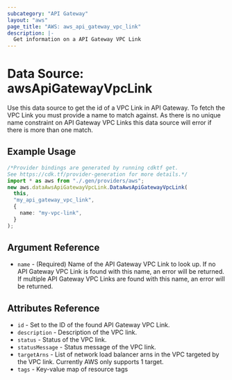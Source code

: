 ```yaml
---
subcategory: "API Gateway"
layout: "aws"
page_title: "AWS: aws_api_gateway_vpc_link"
description: |-
  Get information on a API Gateway VPC Link
---
```


# Data Source: awsApiGatewayVpcLink

Use this data source to get the id of a VPC Link in
API Gateway. To fetch the VPC Link you must provide a name to match against.
As there is no unique name constraint on API Gateway VPC Links this data source will
error if there is more than one match.

## Example Usage

```typescript
/*Provider bindings are generated by running cdktf get.
See https://cdk.tf/provider-generation for more details.*/
import * as aws from "./.gen/providers/aws";
new aws.dataAwsApiGatewayVpcLink.DataAwsApiGatewayVpcLink(
  this,
  "my_api_gateway_vpc_link",
  {
    name: "my-vpc-link",
  }
);

```

## Argument Reference

* `name` - (Required) Name of the API Gateway VPC Link to look up. If no API Gateway VPC Link is found with this name, an error will be returned.
  If multiple API Gateway VPC Links are found with this name, an error will be returned.

## Attributes Reference

* `id` - Set to the ID of the found API Gateway VPC Link.
* `description` - Description of the VPC link.
* `status` - Status of the VPC link.
* `statusMessage` - Status message of the VPC link.
* `targetArns` - List of network load balancer arns in the VPC targeted by the VPC link. Currently AWS only supports 1 target.
* `tags` - Key-value map of resource tags
